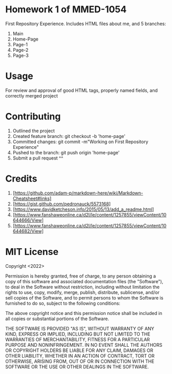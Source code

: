 # Homework 1 of MMED-1054
First Repository Experience. Includes HTML files about me, and 5 branches: 
1) Main
2) Home-Page
3) Page-1
4) Page-2
5) Page-3

# Usage
For review and approval of good HTML tags, properly named fields, and correctly merged project

# Contributing
1) Outlined the project
2) Created feature branch: git checkout -b 'home-page'
3) Committed changes: git commit -m"Working on First Repository Experience"
4) Pushed to the branch: git push origin 'home-page'
5) Submit a pull request ^^

# Credits
1) [https://github.com/adam-p/markdown-here/wiki/Markdown-Cheatsheet#links]
2) [https://gist.github.com/pedronauck/5573168]
3) [https://www.davidketcheson.info/2015/05/13/add_a_readme.html]
4) [https://www.fanshaweonline.ca/d2l/le/content/1257855/viewContent/10644666/View]
5) [https://www.fanshaweonline.ca/d2l/le/content/1257855/viewContent/10644682/View]

# MIT License
Copyright <2022> <COPYRIGHT Melanie Melara>

Permission is hereby granted, free of charge, to any person obtaining a copy of this software and associated documentation files (the "Software"), to deal in the Software without restriction, including without limitation the rights to use, copy, modify, merge, publish, distribute, sublicense, and/or sell copies of the Software, and to permit persons to whom the Software is furnished to do so, subject to the following conditions:

The above copyright notice and this permission notice shall be included in all copies or substantial portions of the Software.

THE SOFTWARE IS PROVIDED "AS IS", WITHOUT WARRANTY OF ANY KIND, EXPRESS OR IMPLIED, INCLUDING BUT NOT LIMITED TO THE WARRANTIES OF MERCHANTABILITY, FITNESS FOR A PARTICULAR PURPOSE AND NONINFRINGEMENT. IN NO EVENT SHALL THE AUTHORS OR COPYRIGHT HOLDERS BE LIABLE FOR ANY CLAIM, DAMAGES OR OTHER LIABILITY, WHETHER IN AN ACTION OF CONTRACT, TORT OR OTHERWISE, ARISING FROM, OUT OF OR IN CONNECTION WITH THE SOFTWARE OR THE USE OR OTHER DEALINGS IN THE SOFTWARE.
